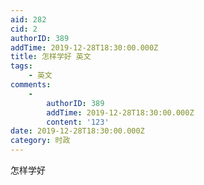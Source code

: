 ```yaml
---
aid: 282
cid: 2
authorID: 389
addTime: 2019-12-28T18:30:00.000Z
title: 怎样学好 英文
tags:
    - 英文
comments:
    -
        authorID: 389
        addTime: 2019-12-28T18:30:00.000Z
        content: '123'
date: 2019-12-28T18:30:00.000Z
category: 时政
---
```


怎样学好
